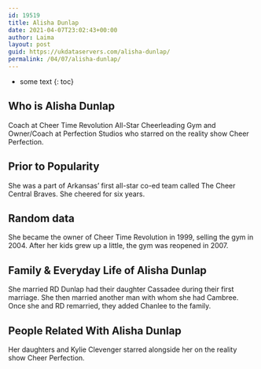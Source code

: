 ```yaml
---
id: 19519
title: Alisha Dunlap
date: 2021-04-07T23:02:43+00:00
author: Laima
layout: post
guid: https://ukdataservers.com/alisha-dunlap/
permalink: /04/07/alisha-dunlap/
---
```


* some text
{: toc}


## Who is Alisha Dunlap
                  
                  
                  
Coach at Cheer Time Revolution All-Star Cheerleading Gym and Owner/Coach at Perfection Studios who starred on the reality show Cheer Perfection.
                  
              
            
              
            
                
                
                
## Prior to Popularity
                  
                  
                  
She was a part of Arkansas&#8217; first all-star co-ed team called The Cheer Central Braves. She cheered for six years.
                  
              
            
              
            
                
                
                
## Random data
                  
                  
                  
She became the owner of Cheer Time Revolution in 1999, selling the gym in 2004. After her kids grew up a little, the gym was reopened in 2007.
                  
              
            
              
            
                
                
                
## Family & Everyday Life of Alisha Dunlap
                  
                  
                  
She married RD Dunlap had their daughter Cassadee during their first marriage. She then married another man with whom she had Cambree. Once she and RD remarried, they added Chanlee to the family.
                  
              
            
              
            
                
                
                
## People Related With Alisha Dunlap
                  
                  
                  
Her daughters and Kylie Clevenger starred alongside her on the reality show Cheer Perfection.
                  
              
            
              
            
                
              
            
              
              
            
            
              
            
          
          
          